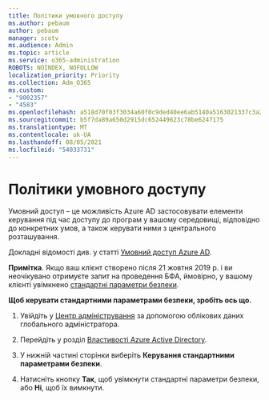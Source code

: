 ```yaml
---
title: Політики умовного доступу
ms.author: pebaum
author: pebaum
manager: scotv
ms.audience: Admin
ms.topic: article
ms.service: o365-administration
ROBOTS: NOINDEX, NOFOLLOW
localization_priority: Priority
ms.collection: Adm_O365
ms.custom:
- "9002357"
- "4583"
ms.openlocfilehash: a518d70f03f3034a60f0c9ded40ee6ab5140a5163021337c3a2aee7f18575c3d
ms.sourcegitcommit: b5f7da89a650d2915dc652449623c78be6247175
ms.translationtype: MT
ms.contentlocale: uk-UA
ms.lasthandoff: 08/05/2021
ms.locfileid: "54033731"
---
```

# <a name="conditional-access-policies"></a>Політики умовного доступу

Умовний доступ – це можливість Azure AD застосовувати елементи керування під час доступу до програм у вашому середовищі, відповідно до конкретних умов, а також керувати ними з центрального розташування.

Докладні відомості див. у статті [Умовний доступ Azure AD](https://docs.microsoft.com/azure/active-directory/conditional-access/).  

**Примітка**. Якщо ваш клієнт створено після 21 жовтня 2019 р. і ви неочікувано отримуєте запит на проведення БФА, ймовірно, у вашому клієнті увімкнено [стандартні параметри безпеки](https://aka.ms/securitydefaults).

**Щоб керувати стандартними параметрами безпеки, зробіть ось що.**

1. Увійдіть у [Центр адміністрування](https://go.microsoft.com/fwlink/p/?linkid=834822) за допомогою облікових даних глобального адміністратора.

2. Перейдіть у розділ [Властивості Azure Active Directory](https://portal.azure.com/#blade/Microsoft_AAD_IAM/ActiveDirectoryMenuBlade/Properties).

3. У нижній частині сторінки виберіть **Керування стандартними параметрами безпеки**.

4. Натисніть кнопку **Так**, щоб увімкнути стандартні параметри безпеки, або **Ні**, щоб їх вимкнути.
